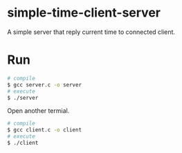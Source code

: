 simple-time-client-server
==
A simple server that reply current time to connected client.

Run
==
```sh
# compile
$ gcc server.c -o server
# execute
$ ./server
```
Open another termial.
```sh
# compile
$ gcc client.c -o client
# execute
$ ./client
```
